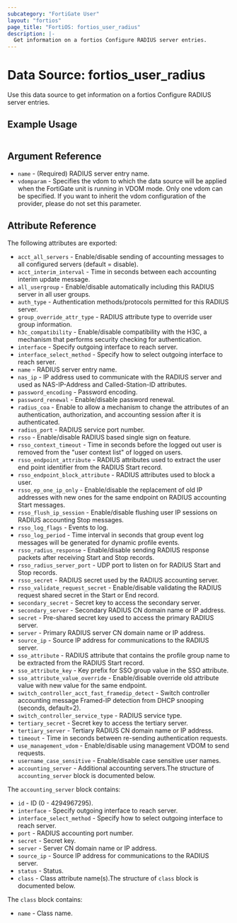 ```yaml
---
subcategory: "FortiGate User"
layout: "fortios"
page_title: "FortiOS: fortios_user_radius"
description: |-
  Get information on a fortios Configure RADIUS server entries.
---
```


# Data Source: fortios_user_radius
Use this data source to get information on a fortios Configure RADIUS server entries.


## Example Usage

```hcl

```

## Argument Reference

* `name` - (Required) RADIUS server entry name.
* `vdomparam` - Specifies the vdom to which the data source will be applied when the FortiGate unit is running in VDOM mode. Only one vdom can be specified. If you want to inherit the vdom configuration of the provider, please do not set this parameter.

## Attribute Reference

The following attributes are exported:

* `acct_all_servers` - Enable/disable sending of accounting messages to all configured servers (default = disable).
* `acct_interim_interval` - Time in seconds between each accounting interim update message.
* `all_usergroup` - Enable/disable automatically including this RADIUS server in all user groups.
* `auth_type` - Authentication methods/protocols permitted for this RADIUS server.
* `group_override_attr_type` - RADIUS attribute type to override user group information.
* `h3c_compatibility` - Enable/disable compatibility with the H3C, a mechanism that performs security checking for authentication.
* `interface` - Specify outgoing interface to reach server.
* `interface_select_method` - Specify how to select outgoing interface to reach server.
* `name` - RADIUS server entry name.
* `nas_ip` - IP address used to communicate with the RADIUS server and used as NAS-IP-Address and Called-Station-ID attributes.
* `password_encoding` - Password encoding.
* `password_renewal` - Enable/disable password renewal.
* `radius_coa` - Enable to allow a mechanism to change the attributes of an authentication, authorization, and accounting session after it is authenticated.
* `radius_port` - RADIUS service port number.
* `rsso` - Enable/disable RADIUS based single sign on feature.
* `rsso_context_timeout` - Time in seconds before the logged out user is removed from the "user context list" of logged on users.
* `rsso_endpoint_attribute` - RADIUS attributes used to extract the user end point identifier from the RADIUS Start record.
* `rsso_endpoint_block_attribute` - RADIUS attributes used to block a user.
* `rsso_ep_one_ip_only` - Enable/disable the replacement of old IP addresses with new ones for the same endpoint on RADIUS accounting Start messages.
* `rsso_flush_ip_session` - Enable/disable flushing user IP sessions on RADIUS accounting Stop messages.
* `rsso_log_flags` - Events to log.
* `rsso_log_period` - Time interval in seconds that group event log messages will be generated for dynamic profile events.
* `rsso_radius_response` - Enable/disable sending RADIUS response packets after receiving Start and Stop records.
* `rsso_radius_server_port` - UDP port to listen on for RADIUS Start and Stop records.
* `rsso_secret` - RADIUS secret used by the RADIUS accounting server.
* `rsso_validate_request_secret` - Enable/disable validating the RADIUS request shared secret in the Start or End record.
* `secondary_secret` - Secret key to access the secondary server.
* `secondary_server` - Secondary RADIUS CN domain name or IP address.
* `secret` - Pre-shared secret key used to access the primary RADIUS server.
* `server` - Primary RADIUS server CN domain name or IP address.
* `source_ip` - Source IP address for communications to the RADIUS server.
* `sso_attribute` - RADIUS attribute that contains the profile group name to be extracted from the RADIUS Start record.
* `sso_attribute_key` - Key prefix for SSO group value in the SSO attribute.
* `sso_attribute_value_override` - Enable/disable override old attribute value with new value for the same endpoint.
* `switch_controller_acct_fast_framedip_detect` - Switch controller accounting message Framed-IP detection from DHCP snooping (seconds, default=2).
* `switch_controller_service_type` - RADIUS service type.
* `tertiary_secret` - Secret key to access the tertiary server.
* `tertiary_server` - Tertiary RADIUS CN domain name or IP address.
* `timeout` - Time in seconds between re-sending authentication requests.
* `use_management_vdom` - Enable/disable using management VDOM to send requests.
* `username_case_sensitive` - Enable/disable case sensitive user names.
* `accounting_server` - Additional accounting servers.The structure of `accounting_server` block is documented below.

The `accounting_server` block contains:

* `id` - ID (0 - 4294967295).
* `interface` - Specify outgoing interface to reach server.
* `interface_select_method` - Specify how to select outgoing interface to reach server.
* `port` - RADIUS accounting port number.
* `secret` - Secret key.
* `server` - Server CN domain name or IP address.
* `source_ip` - Source IP address for communications to the RADIUS server.
* `status` - Status.
* `class` - Class attribute name(s).The structure of `class` block is documented below.

The `class` block contains:

* `name` - Class name.
